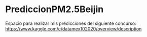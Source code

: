 # PrediccionPM2.5Beijin
Espacio para realizar mis predicciones del siguiente concurso: https://www.kaggle.com/c/datamex102020/overview/description
